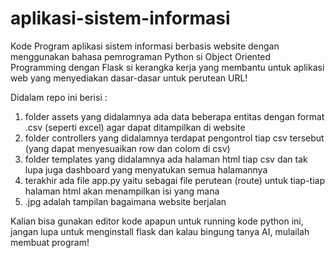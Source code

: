 # aplikasi-sistem-informasi
Kode Program aplikasi sistem informasi berbasis website dengan menggunakan bahasa pemrograman Python si Object Oriented Programming dengan Flask si kerangka kerja yang membantu untuk aplikasi web yang menyediakan dasar-dasar untuk perutean URL!

Didalam repo ini berisi :
1. folder assets yang didalamnya ada data beberapa entitas dengan format .csv (seperti excel) agar dapat ditampilkan di website
2. folder controllers yang didalamnya terdapat pengontrol tiap csv tersebut (yang dapat menyesuaikan row dan colom di csv)
3. folder templates yang didalamnya ada halaman html tiap csv dan tak lupa juga dashboard yang menyatukan semua halamannya
4. terakhir ada file app.py yaitu sebagai file perutean (route) untuk tiap-tiap halaman html akan menampilkan isi yang mana
5. .jpg adalah tampilan bagaimana website berjalan

Kalian bisa gunakan editor kode apapun untuk running kode python ini, jangan lupa untuk menginstall flask dan kalau bingung tanya AI, mulailah membuat program!

